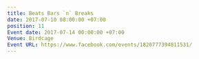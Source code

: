 ```yaml
---
title: Beats Bars `n` Breaks
date: 2017-07-10 08:00:00 +07:00
position: 11
Event date: 2017-07-14 00:00:00 +07:00
Venue: Birdcage
Event URL: https://www.facebook.com/events/1820777394811531/
---
```



